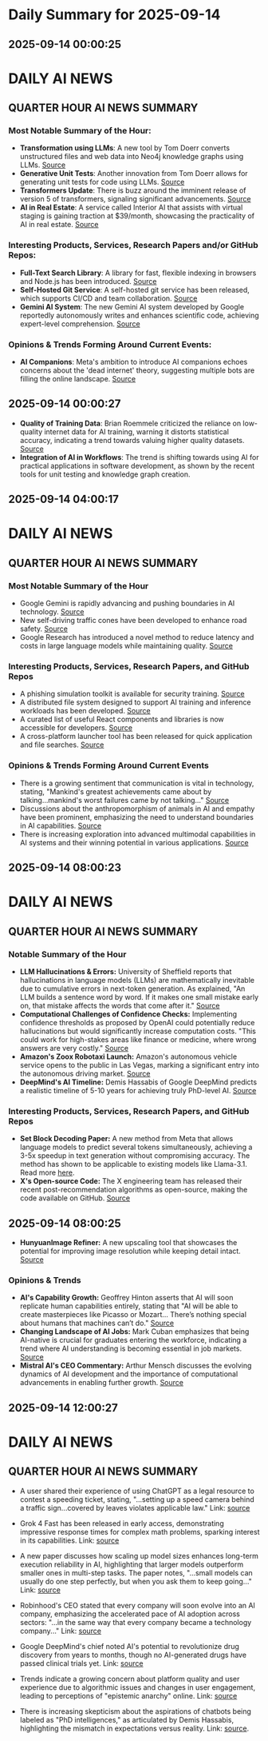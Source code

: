 # Daily Summary for 2025-09-14

## 2025-09-14 00:00:25

# DAILY AI NEWS

## QUARTER HOUR AI NEWS SUMMARY

### Most Notable Summary of the Hour:
- **Transformation using LLMs**: A new tool by Tom Doerr converts unstructured files and web data into Neo4j knowledge graphs using LLMs. [Source](https://x.com/i/web/status/1967014932022435995)
- **Generative Unit Tests**: Another innovation from Tom Doerr allows for generating unit tests for code using LLMs. [Source](https://x.com/i/web/status/1967007309676061147)
- **Transformers Update**: There is buzz around the imminent release of version 5 of transformers, signaling significant advancements. [Source](https://x.com/i/web/status/1967001857009594621)
- **AI in Real Estate**: A service called Interior AI that assists with virtual staging is gaining traction at $39/month, showcasing the practicality of AI in real estate. [Source](https://x.com/i/web/status/1966956319883358644)

### Interesting Products, Services, Research Papers and/or GitHub Repos:
- **Full-Text Search Library**: A library for fast, flexible indexing in browsers and Node.js has been introduced. [Source](https://x.com/i/web/status/1966976792167625137)
- **Self-Hosted Git Service**: A self-hosted git service has been released, which supports CI/CD and team collaboration. [Source](https://x.com/i/web/status/1966969172887277728)
- **Gemini AI System**: The new Gemini AI system developed by Google reportedly autonomously writes and enhances scientific code, achieving expert-level comprehension. [Source](https://x.com/i/web/status/1966991982947086530)

### Opinions & Trends Forming Around Current Events:
- **AI Companions**: Meta's ambition to introduce AI companions echoes concerns about the 'dead internet' theory, suggesting multiple bots are filling the online landscape. [Source](https://x.com/i/web/status/1966985905932996764)

## 2025-09-14 00:00:27

- **Quality of Training Data**: Brian Roemmele criticized the reliance on low-quality internet data for AI training, warning it distorts statistical accuracy, indicating a trend towards valuing higher quality datasets. [Source](https://x.com/i/web/status/1966962711939670404)
- **Integration of AI in Workflows**: The trend is shifting towards using AI for practical applications in software development, as shown by the recent tools for unit testing and knowledge graph creation.

## 2025-09-14 04:00:17

# DAILY AI NEWS

## QUARTER HOUR AI NEWS SUMMARY

### Most Notable Summary of the Hour
- Google Gemini is rapidly advancing and pushing boundaries in AI technology. [Source](https://x.com/i/web/status/1967068281082449944)
- New self-driving traffic cones have been developed to enhance road safety. [Source](https://x.com/i/web/status/1967068388544680196)
- Google Research has introduced a novel method to reduce latency and costs in large language models while maintaining quality. [Source](https://x.com/i/web/status/1967068338917699732)

### Interesting Products, Services, Research Papers, and GitHub Repos
- A phishing simulation toolkit is available for security training. [Source](https://x.com/i/web/status/1967053079322255562)
- A distributed file system designed to support AI training and inference workloads has been developed. [Source](https://x.com/i/web/status/1967030189822505155)
- A curated list of useful React components and libraries is now accessible for developers. [Source](https://x.com/i/web/status/1967068352481747400)
- A cross-platform launcher tool has been released for quick application and file searches. [Source](https://x.com/i/web/status/1967037843206729769)

### Opinions & Trends Forming Around Current Events
- There is a growing sentiment that communication is vital in technology, stating, "Mankind's greatest achievements came about by talking...mankind's worst failures came by not talking..." [Source](https://x.com/i/web/status/1967044984319930870)
- Discussions about the anthropomorphism of animals in AI and empathy have been prominent, emphasizing the need to understand boundaries in AI capabilities. [Source](https://x.com/i/web/status/1967042891521593684)
- There is increasing exploration into advanced multimodal capabilities in AI systems and their winning potential in various applications. [Source](https://x.com/i/web/status/1967040139592646977)

## 2025-09-14 08:00:23

# DAILY AI NEWS

## QUARTER HOUR AI NEWS SUMMARY

### Notable Summary of the Hour
- **LLM Hallucinations & Errors:** University of Sheffield reports that hallucinations in language models (LLMs) are mathematically inevitable due to cumulative errors in next-token generation. As explained, "An LLM builds a sentence word by word. If it makes one small mistake early on, that mistake affects the words that come after it." [Source](https://x.com/i/web/status/1967132417384476991)
- **Computational Challenges of Confidence Checks:** Implementing confidence thresholds as proposed by OpenAI could potentially reduce hallucinations but would significantly increase computation costs. "This could work for high-stakes areas like finance or medicine, where wrong answers are very costly." [Source](https://x.com/i/web/status/1967132428490985767)
- **Amazon's Zoox Robotaxi Launch:** Amazon's autonomous vehicle service opens to the public in Las Vegas, marking a significant entry into the autonomous driving market. [Source](https://x.com/i/web/status/1967130758637871218)
- **DeepMind's AI Timeline:** Demis Hassabis of Google DeepMind predicts a realistic timeline of 5-10 years for achieving truly PhD-level AI. [Source](https://x.com/i/web/status/1967113941081092437)

### Interesting Products, Services, Research Papers, and GitHub Repos
- **Set Block Decoding Paper:** A new method from Meta that allows language models to predict several tokens simultaneously, achieving a 3-5x speedup in text generation without compromising accuracy. The method has shown to be applicable to existing models like Llama-3.1. Read more [here](https://x.com/i/web/status/1967119573712597134).
- **X's Open-source Code:** The X engineering team has released their recent post-recommendation algorithms as open-source, making the code available on GitHub. [Source](https://x.com/i/web/status/1967130684050600322)

## 2025-09-14 08:00:25

- **HunyuanImage Refiner:** A new upscaling tool that showcases the potential for improving image resolution while keeping detail intact. [Source](https://x.com/i/web/status/1967128087256264952)

### Opinions & Trends
- **AI's Capability Growth:** Geoffrey Hinton asserts that AI will soon replicate human capabilities entirely, stating that "AI will be able to create masterpieces like Picasso or Mozart... There’s nothing special about humans that machines can’t do." [Source](https://x.com/i/web/status/1967104489422549101)
- **Changing Landscape of AI Jobs:** Mark Cuban emphasizes that being AI-native is crucial for graduates entering the workforce, indicating a trend where AI understanding is becoming essential in job markets. [Source](https://x.com/i/web/status/1967082148210635109)
- **Mistral AI's CEO Commentary:** Arthur Mensch discusses the evolving dynamics of AI development and the importance of computational advancements in enabling further growth. [Source](https://x.com/i/web/status/1967088512718827819)

## 2025-09-14 12:00:27

# DAILY AI NEWS

## QUARTER HOUR AI NEWS SUMMARY
- A user shared their experience of using ChatGPT as a legal resource to contest a speeding ticket, stating, "...setting up a speed camera behind a traffic sign...covered by leaves violates applicable law." Link: [source](https://x.com/i/web/status/1967195122006937960)
- Grok 4 Fast has been released in early access, demonstrating impressive response times for complex math problems, sparking interest in its capabilities. Link: [source](https://x.com/i/web/status/1967172281202774232)
- A new paper discusses how scaling up model sizes enhances long-term execution reliability in AI, highlighting that larger models outperform smaller ones in multi-step tasks. The paper notes, "...small models can usually do one step perfectly, but when you ask them to keep going..." Link: [source](https://x.com/i/web/status/1967188788121350440)

- Robinhood's CEO stated that every company will soon evolve into an AI company, emphasizing the accelerated pace of AI adoption across sectors: "...in the same way that every company became a technology company..." Link: [source](https://x.com/i/web/status/1967160355656016082)
- Google DeepMind's chief noted AI's potential to revolutionize drug discovery from years to months, though no AI-generated drugs have passed clinical trials yet. Link: [source](https://x.com/i/web/status/1967155959094255742)

- Trends indicate a growing concern about platform quality and user experience due to algorithmic issues and changes in user engagement, leading to perceptions of "epistemic anarchy" online. Link: [source](https://x.com/i/web/status/1967192774878634196)
- There is increasing skepticism about the aspirations of chatbots being labeled as "PhD intelligences," as articulated by Demis Hassabis, highlighting the mismatch in expectations versus reality. Link: [source](https://x.com/i/web/status/1967142608272269534).

